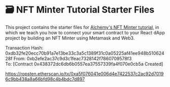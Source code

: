 # 🗃 NFT Minter Tutorial Starter Files

This project contains the starter files for [Alchemy's NFT Minter tutorial](https://docs.alchemyapi.io/alchemy/tutorials/nft-minter), in which we teach you how to connect your smart contract to your React dApp project by building an NFT Minter using Metamask and Web3.

 Transaction Hash:
            0xdb32fe20ecc70b91a7e13be33c3a5c1389f31c0a05225af41ee948b51062428f
        From:
            0xb2efe2ac37c9d3c1feac7328142f7860709578f3    
        To:
            [Contract 0x438372dc6db6b0557ea37557339fa4f070e0cb5a Created] 

https://ropsten.etherscan.io/tx/0xa5f076041e006d4e7422537c2ac92d70196c9bb438a8a66bfd98c4b4bdc7d897            